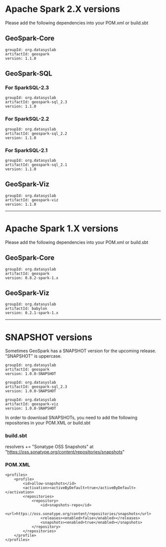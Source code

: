 # Apache Spark 2.X versions
Please add the following dependencies into your POM.xml or build.sbt
## GeoSpark-Core
```
groupId: org.datasyslab
artifactId: geospark
version: 1.1.0
```
## GeoSpark-SQL
### For SparkSQL-2.3
```
groupId: org.datasyslab
artifactId: geospark-sql_2.3
version: 1.1.0
```
### For SparkSQL-2.2
```
groupId: org.datasyslab
artifactId: geospark-sql_2.2
version: 1.1.0
```
### For SparkSQL-2.1
```
groupId: org.datasyslab
artifactId: geospark-sql_2.1
version: 1.1.0
```
## GeoSpark-Viz 
```
groupId: org.datasyslab
artifactId: geospark-viz
version: 1.1.0
```

---

# Apache Spark 1.X versions
Please add the following dependencies into your POM.xml or build.sbt
## GeoSpark-Core
```
groupId: org.datasyslab
artifactId: geospark
version: 0.8.2-spark-1.x
```
## GeoSpark-Viz
```
groupId: org.datasyslab
artifactId: babylon
version: 0.2.1-spark-1.x
```

---
# SNAPSHOT versions
Sometimes GeoSpark has a SNAPSHOT version for the upcoming release. "SNAPSHOT" is uppercase.
```
groupId: org.datasyslab
artifactId: geospark
version: 1.0.0-SNAPSHOT
```

```
groupId: org.datasyslab
artifactId: geospark-sql_2.3
version: 1.0.0-SNAPSHOT
```

```
groupId: org.datasyslab
artifactId: geospark-viz
version: 1.0.0-SNAPSHOT
```

In order to download SNAPSHOTs, you need to add the following repositories in your POM.XML or build.sbt
### build.sbt
resolvers +=
  "Sonatype OSS Snapshots" at "https://oss.sonatype.org/content/repositories/snapshots"
### POM.XML
    <profiles>
        <profile>
            <id>allow-snapshots</id>
            <activation><activeByDefault>true</activeByDefault></activation>
            <repositories>
                <repository>
                    <id>snapshots-repo</id>
                    <url>https://oss.sonatype.org/content/repositories/snapshots</url>
                    <releases><enabled>false</enabled></releases>
                    <snapshots><enabled>true</enabled></snapshots>
                </repository>
            </repositories>
        </profile>
    </profiles>
